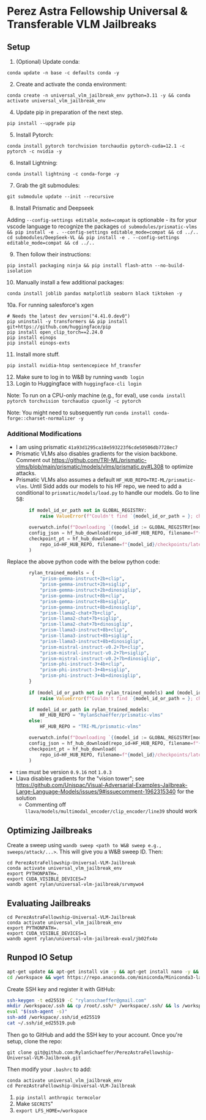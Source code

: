 # Perez Astra Fellowship Universal & Transferable VLM Jailbreaks

## Setup

1. (Optional) Update conda:

`conda update -n base -c defaults conda -y`

2. Create and activate the conda environment:

`conda create -n universal_vlm_jailbreak_env python=3.11 -y && conda activate universal_vlm_jailbreak_env`

4. Update pip in preparation of the next step.

`pip install --upgrade pip`

5. Install Pytorch:

`conda install pytorch torchvision torchaudio pytorch-cuda=12.1 -c pytorch -c nvidia -y`

6. Install Lightning:

`conda install lightning -c conda-forge -y`

7. Grab the git submodules:

`git submodule update --init --recursive`

8. Install Prismatic and Deepseek

Adding `--config-settings editable_mode=compat` is optionable - its for your vscode language to recognize the packages
`cd submodules/prismatic-vlms && pip install -e . --config-settings editable_mode=compat && cd ../..`
`cd submodules/DeepSeek-VL && pip install -e . --config-settings editable_mode=compat && cd ../..`


9. Then follow their instructions:

`pip install packaging ninja && pip install flash-attn --no-build-isolation`

10. Manually install a few additional packages:

`conda install joblib pandas matplotlib seaborn black tiktoken -y`

10a. For running salesforce's xgen
```
# Needs the latest dev version("4.41.0.dev0") 
pip uninstall -y transformers && pip install git+https://github.com/huggingface/pip
pip install open_clip_torch==2.24.0
pip install einops
pip install einops-exts
```

11. Install more stuff. 

`pip install nvidia-htop sentencepiece hf_transfer`

12. Make sure to log in to W&B by running `wandb login`
13. Login to Huggingface with `huggingface-cli login`


Note: To run on a CPU-only machine (e.g., for eval), use `conda install pytorch torchvision torchaudio cpuonly -c pytorch`

Note: You might need to subsequently run `conda install conda-forge::charset-normalizer -y`

### Additional Modifications

- I am using prismatic `41a93d1295ca18e593223f6cde50506db7728ec7`
- Prismatic VLMs also disables gradients for the vision backbone. Comment out https://github.com/TRI-ML/prismatic-vlms/blob/main/prismatic/models/vlms/prismatic.py#L308 to optimize attacks.
- Prismatic VLMs also assumes a default `HF_HUB_REPO=TRI-ML/prismatic-vlms`. Until Sidd adds our models to his HF repo, we need to add a conditional to `prismatic/models/load.py` to handle our models. Go to line 58: 

```python
        if model_id_or_path not in GLOBAL_REGISTRY:
            raise ValueError(f"Couldn't find `{model_id_or_path = }; check `prismatic.available_model_names()`")

        overwatch.info(f"Downloading `{(model_id := GLOBAL_REGISTRY[model_id_or_path]['model_id'])} from HF Hub")
        config_json = hf_hub_download(repo_id=HF_HUB_REPO, filename=f"{model_id}/config.json", cache_dir=cache_dir)
        checkpoint_pt = hf_hub_download(
            repo_id=HF_HUB_REPO, filename=f"{model_id}/checkpoints/latest-checkpoint.pt", cache_dir=cache_dir
        )
```

Replace the above python code with the below python code:

```python
        rylan_trained_models = {
            "prism-gemma-instruct+2b+clip",
            "prism-gemma-instruct+2b+siglip",
            "prism-gemma-instruct+2b+dinosiglip",
            "prism-gemma-instruct+8b+clip",
            "prism-gemma-instruct+8b+siglip",
            "prism-gemma-instruct+8b+dinosiglip",
            "prism-llama2-chat+7b+clip",
            "prism-llama2-chat+7b+siglip",
            "prism-llama2-chat+7b+dinosiglip",
            "prism-llama3-instruct+8b+clip",
            "prism-llama3-instruct+8b+siglip",
            "prism-llama3-instruct+8b+dinosiglip",
            "prism-mistral-instruct-v0.2+7b+clip",
            "prism-mistral-instruct-v0.2+7b+siglip",
            "prism-mistral-instruct-v0.2+7b+dinosiglip",
            "prism-phi-instruct-3+4b+clip",
            "prism-phi-instruct-3+4b+siglip",
            "prism-phi-instruct-3+4b+dinosiglip",
        }
        
        if (model_id_or_path not in rylan_trained_models) and (model_id_or_path not in GLOBAL_REGISTRY):
            raise ValueError(f"Couldn't find `{model_id_or_path = }; check `prismatic.available_model_names()`")

        if model_id_or_path in rylan_trained_models:
            HF_HUB_REPO = "RylanSchaeffer/prismatic-vlms"
        else:
            HF_HUB_REPO = "TRI-ML/prismatic-vlms"

        overwatch.info(f"Downloading `{(model_id := GLOBAL_REGISTRY[model_id_or_path]['model_id'])} from HF Hub")
        config_json = hf_hub_download(repo_id=HF_HUB_REPO, filename=f"{model_id}/config.json", cache_dir=cache_dir)
        checkpoint_pt = hf_hub_download(
            repo_id=HF_HUB_REPO, filename=f"{model_id}/checkpoints/latest-checkpoint.pt", cache_dir=cache_dir
        )
```

- `timm` must be version `0.9.16` not `1.0.3`
- Llava disables gradients for the "vision tower"; see https://github.com/Unispac/Visual-Adversarial-Examples-Jailbreak-Large-Language-Models/issues/9#issuecomment-1962315340 for the solution
  - Commenting off `llava/models/multimodal_encoder/clip_encoder/line39` should work


## Optimizing Jailbreaks

Create a sweep using `wandb sweep <path to W&B sweep e.g., sweeps/attack/...>`. This will give you a W&B sweep ID. Then:

```
cd PerezAstraFellowship-Universal-VLM-Jailbreak
conda activate universal_vlm_jailbreak_env
export PYTHONPATH=.
export CUDA_VISIBLE_DEVICES=7
wandb agent rylan/universal-vlm-jailbreak/srvmywo4
```


## Evaluating Jailbreaks

```
cd PerezAstraFellowship-Universal-VLM-Jailbreak
conda activate universal_vlm_jailbreak_env
export PYTHONPATH=.
export CUDA_VISIBLE_DEVICES=1
wandb agent rylan/universal-vlm-jailbreak-eval/jb02fx4o
```


## Runpod IO Setup


```bash
apt-get update && apt-get install vim -y && apt-get install nano -y && apt-get install tmux
cd /workspace && wget https://repo.anaconda.com/miniconda/Miniconda3-latest-Linux-x86_64.sh && chmod +x Miniconda3-latest-Linux-x86_64.sh && ./Miniconda3-latest-Linux-x86_64.sh
```

Create SSH key and register it with GitHub:
```bash
ssh-keygen -t ed25519 -C "rylanschaeffer@gmail.com"
mkdir /workspace/.ssh && cp /root/.ssh/* /workspace/.ssh/ && ls /workspace/.ssh/
eval "$(ssh-agent -s)"
ssh-add /workspace/.ssh/id_ed25519
cat ~/.ssh/id_ed25519.pub
```

Then go to GitHub and add the SSH key to your account. Once you're setup, clone the repo:

`git clone git@github.com:RylanSchaeffer/PerezAstraFellowship-Universal-VLM-Jailbreak.git`

Then modify your `.bashrc` to add:

```
conda activate universal_vlm_jailbreak_env
cd PerezAstraFellowship-Universal-VLM-Jailbreak
```


1. `pip install anthropic termcolor`
2. Make `SECRETS`"
3. `export LFS_HOME=/workspace`